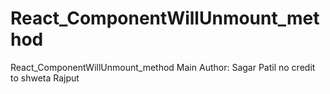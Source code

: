 # React_ComponentWillUnmount_method
React_ComponentWillUnmount_method
Main Author: Sagar Patil 
no credit to shweta Rajput
